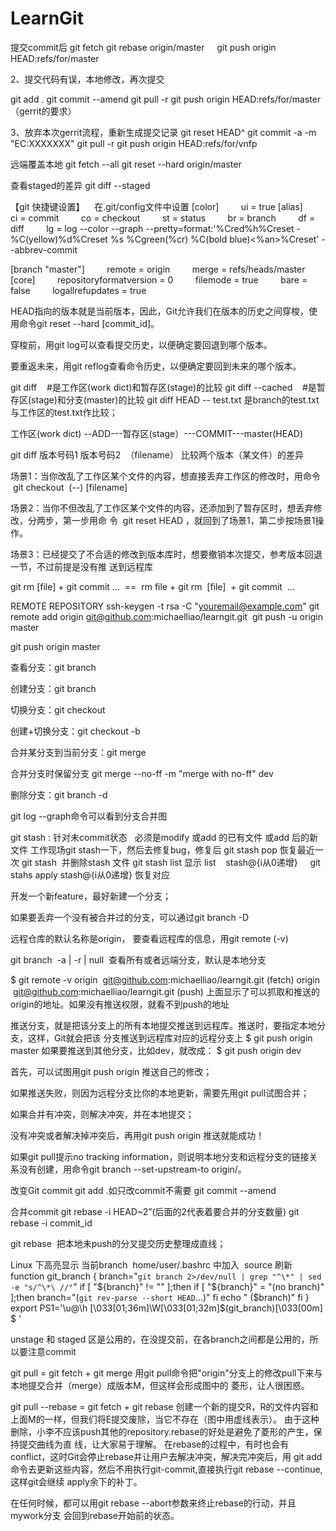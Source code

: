 # LearnGit
提交commit后
git fetch
git rebase origin/master    
git push origin HEAD:refs/for/master

2、提交代码有误，本地修改，再次提交

git add .
git commit --amend
git pull -r
git push origin HEAD:refs/for/master （gerrit的要求）

3、放弃本次gerrit流程，重新生成提交记录
git reset HEAD^
git commit -a -m "EC:XXXXXXX"
git pull -r
git push origin HEAD:refs/for/vnfp

远端覆盖本地
git fetch --all
git reset --hard origin/master

查看staged的差异
git diff --staged

【git 快捷键设置】    在.git/config文件中设置
[color]
        ui = true
[alias]
        ci = commit
        co = checkout
        st = status
        br = branch
        df = diff
        lg = log --color --graph --pretty=format:'%Cred%h%Creset -%C(yellow)%d%Creset %s
%Cgreen(%cr) %C(bold blue)<%an>%Creset' --abbrev-commit

[branch "master"]
        remote = origin
        merge = refs/heads/master
[core]
        repositoryformatversion = 0
        filemode = true
        bare = false
        logallrefupdates = true


HEAD指向的版本就是当前版本，因此，Git允许我们在版本的历史之间穿梭，使用命令git reset --hard
[commit_id]。

穿梭前，用git log可以查看提交历史，以便确定要回退到哪个版本。

要重返未来，用git reflog查看命令历史，以便确定要回到未来的哪个版本。

git diff    #是工作区(work dict)和暂存区(stage)的比较
git diff --cached    #是暂存区(stage)和分支(master)的比较
git diff HEAD -- test.txt 是branch的test.txt与工作区的test.txt作比较；

工作区(work dict) --ADD---暂存区(stage）---COMMIT---master(HEAD)

git diff 版本号码1 版本号码2  （filename） 比较两个版本（某文件）的差异


场景1：当你改乱了工作区某个文件的内容，想直接丢弃工作区的修改时，用命令  git checkout  (--)
[filename] 

场景2：当你不但改乱了工作区某个文件的内容，还添加到了暂存区时，想丢弃修改，分两步，第一步用命
令  git reset HEAD <file>，就回到了场景1，第二步按场景1操作。

场景3：已经提交了不合适的修改到版本库时，想要撤销本次提交，参考版本回退一节，不过前提是没有推
送到远程库


git rm [file] + git commit ...  ==  rm file + git rm  [file]  + git commit  ...

REMOTE REPOSITORY
ssh-keygen -t rsa -C "youremail@example.com"
git remote add origin git@github.com:michaelliao/learngit.git 
git push -u origin master

git push origin master


查看分支：git branch

创建分支：git branch <name>

切换分支：git checkout <name>

创建+切换分支：git checkout -b <name>

合并某分支到当前分支：git merge <name>

合并分支时保留分支 git merge --no-ff -m "merge with no-ff" dev

删除分支：git branch -d <name>

git log --graph命令可以看到分支合并图

git stash : 针对未commit状态   必须是modify 或add 的已有文件 或add 后的新文件
工作现场git stash一下，然后去修复bug，修复后
git stash pop 恢复最近一次 git stash  并删除stash 文件
git stash list 显示 list    stash@{i从0递增}     git stahs apply stash@{i从0递增} 恢复对应 

开发一个新feature，最好新建一个分支；

如果要丢弃一个没有被合并过的分支，可以通过git branch -D <name>

远程仓库的默认名称是origin， 要查看远程库的信息，用git remote (-v)

git branch  -a | -r | null  查看所有或者远端分支，默认是本地分支

$ git remote -v
origin  git@github.com:michaelliao/learngit.git (fetch)
origin  git@github.com:michaelliao/learngit.git (push)
上面显示了可以抓取和推送的origin的地址。如果没有推送权限，就看不到push的地址

推送分支，就是把该分支上的所有本地提交推送到远程库。推送时，要指定本地分支，这样，Git就会把该
分支推送到远程库对应的远程分支上
$ git push origin master
如果要推送到其他分支，比如dev，就改成：
$ git push origin dev

首先，可以试图用git push origin <branch-name>推送自己的修改；

如果推送失败，则因为远程分支比你的本地更新，需要先用git pull试图合并；

如果合并有冲突，则解决冲突，并在本地提交；

没有冲突或者解决掉冲突后，再用git push origin <branch-name>推送就能成功！

如果git pull提示no tracking information，则说明本地分支和远程分支的链接关系没有创建，用命令git
branch --set-upstream-to <branch-name> origin/<branch-name>。

改变Git commit
git add .如只改commit不需要
git commit --amend 

合并commit
git rebase -i HEAD~2”(后面的2代表着要合并的分支数量)
git rebase -i commit_id 

git rebase  把本地未push的分叉提交历史整理成直线；


Linux 下高亮显示 当前branch 
home/user/.bashrc 中加入  source 刷新
function git_branch {
branch="`git branch 2>/dev/null | grep "^\*" | sed -e "s/^\*\ //"`"
if [ "${branch}" != "" ];then
if [ "${branch}" = "(no branch)" ];then
branch="(`git rev-parse --short HEAD`...)"
fi
echo " ($branch)"
fi
}
export PS1='\u@\h \[\033[01;36m\]\W\[\033[01;32m\]$(git_branch)\[\033[00m\] \$ '


unstage 和 staged 区是公用的，在没提交前，在各branch之间都是公用的，所以要注意commit


git pull = git fetch + git merge
用git pull命令把"origin"分支上的修改pull下来与本地提交合并（merge）成版本M，但这样会形成图中的
菱形，让人很困惑。

git pull --rebase = git fetch + git rebase
创建一个新的提交R，R的文件内容和上面M的一样，但我们将E提交废除，当它不存在（图中用虚线表示）。
由于这种删除，小李不应该push其他的repository.rebase的好处是避免了菱形的产生，保持提交曲线为直
线，让大家易于理解。
在rebase的过程中，有时也会有conflict，这时Git会停止rebase并让用户去解决冲突，解决完冲突后，用
git add命令去更新这些内容，然后不用执行git-commit,直接执行git rebase --continue,这样git会继续
apply余下的补丁。

在任何时候，都可以用git rebase --abort参数来终止rebase的行动，并且mywork分支
会回到rebase开始前的状态。

